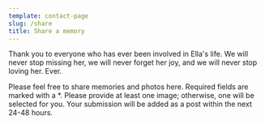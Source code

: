 ```yaml
---
template: contact-page
slug: /share
title: Share a memory
---
```

Thank you to everyone who has ever been involved in Ella's life. We will never stop missing her, we will never forget her joy, and we will never stop loving her. Ever.

Please feel free to share memories and photos here. Required fields are marked with a *. Please provide at least one image; otherwise, one will be selected for you. Your submission will be added as a post within the next 24-48 hours.